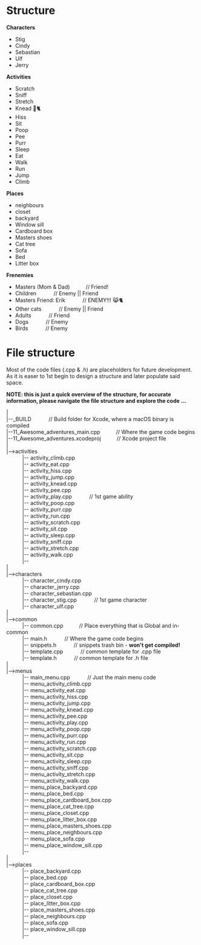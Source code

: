 # Structure

**Characters** <br>
* Stig <br>
* Cindy <br>
* Sebastian <br>
* Ulf <br>
* Jerry <br>

**Activities** <br>
* Scratch <br>
* Sniff <br>
* Stretch <br>
* Knead 🐾🐈 <br>
* Hiss <br>
* Sit <br>
* Poop <br>
* Pee <br>
* Purr <br>
* Sleep <br>
* Eat <br>
* Walk <br>
* Run <br>
* Jump <br>
* Climb <p>

**Places** <br>
* neighbours <br>
* closet <br>
* backyard <br>
* Window sill <br>
* Cardboard box <br>
* Masters shoes <br> 
* Cat tree <br>
* Sofa <br>
* Bed <br>
* Litter box <p>

**Frenemies** <br>
* Masters (Mom & Dad)&emsp;&emsp;&emsp;// Friend! <br>
* Children &emsp;&emsp;&emsp;// Enemy || Friend  <br>
* Masters Friend: Erik &emsp;&emsp;&emsp;// ENEMY!!! 😹🐈 <br>
* Other cats &emsp;&emsp;&emsp;// Enemy || Friend <br>
* Adults &emsp;&emsp;&emsp;// Friend <br>
* Dogs &emsp;&emsp;&emsp;// Enemy <br>
* Birds &emsp;&emsp;&emsp;// Enemy <br>

# File structure

Most of the code files (.cpp & .h) are placeholders for future development. As it is easer to 1st begin to design a structure and later populate said space.<p>

**NOTE: this is just a quick overview of the structure, for accurate information, please navigate the file structure and explore the code ...** <p>

| <br>
|--\_BUILD &emsp;&emsp;&emsp;// Build folder for Xcode, where a macOS binary is compiled<br>
|--11_Awesome_adventures_main.cpp&emsp;&emsp;&emsp;// Where the game code begins<br>
|--11_Awesome_adventures.xcodeproj&emsp;&emsp;&emsp;// Xcode project file <br>
| <br>
|-->activities <br>
&emsp;&emsp;&emsp;|-- activity\_climb.cpp <br>
&emsp;&emsp;&emsp;|-- activity\_eat.cpp <br>
&emsp;&emsp;&emsp;|-- activity\_hiss.cpp <br>
&emsp;&emsp;&emsp;|-- activity\_jump.cpp <br>
&emsp;&emsp;&emsp;|-- activity\_knead.cpp <br>
&emsp;&emsp;&emsp;|-- activity\_pee.cpp <br>
&emsp;&emsp;&emsp;|-- activity\_play.cpp &emsp;&emsp;&emsp;// 1st game ability<br>
&emsp;&emsp;&emsp;|-- activity\_poop.cpp <br>
&emsp;&emsp;&emsp;|-- activity\_purr.cpp <br>
&emsp;&emsp;&emsp;|-- activity\_run.cpp <br>
&emsp;&emsp;&emsp;|-- activity\_scratch.cpp <br>
&emsp;&emsp;&emsp;|-- activity\_sit.cpp <br>
&emsp;&emsp;&emsp;|-- activity\_sleep.cpp <br>
&emsp;&emsp;&emsp;|-- activity\_sniff.cpp <br>
&emsp;&emsp;&emsp;|-- activity\_stretch.cpp <br>
&emsp;&emsp;&emsp;|-- activity\_walk.cpp <br>
&emsp;&emsp;&emsp;|-- <br>
| <br>
|-->characters <br>
&emsp;&emsp;&emsp;|-- character\_cindy.cpp<br>
&emsp;&emsp;&emsp;|-- character\_jerry.cpp<br>
&emsp;&emsp;&emsp;|-- character\_sebastian.cpp<br>
&emsp;&emsp;&emsp;|-- character\_stig.cpp &emsp;&emsp;&emsp;// 1st game character<br>
&emsp;&emsp;&emsp;|-- character\_ulf.cpp<br>
| <br>
|-->common <br>
&emsp;&emsp;&emsp;|-- common.cpp&emsp;&emsp;&emsp;// Place everything that is Global and in-common <br>
&emsp;&emsp;&emsp;|-- main.h &emsp;&emsp;&emsp;// Where the game code begins <br>
&emsp;&emsp;&emsp;|-- snippets.h &emsp;&emsp;&emsp;// snippets trash bin - **won't get compiled!**<br>
&emsp;&emsp;&emsp;|-- template.cpp &emsp;&emsp;&emsp;// common template for .cpp file<br>
&emsp;&emsp;&emsp;|-- template.h &emsp;&emsp;&emsp;// common template for .h file<br>
| <br>
|-->menus <br>
&emsp;&emsp;&emsp;|-- main\_menu.cpp &emsp;&emsp;&emsp;// Just the main menu code<br>
&emsp;&emsp;&emsp;|-- menu\_activity\_climb.cpp <br>
&emsp;&emsp;&emsp;|-- menu\_activity\_eat.cpp <br>
&emsp;&emsp;&emsp;|-- menu\_activity\_hiss.cpp <br>
&emsp;&emsp;&emsp;|-- menu\_activity\_jump.cpp <br>
&emsp;&emsp;&emsp;|-- menu\_activity\_knead.cpp <br>
&emsp;&emsp;&emsp;|-- menu\_activity\_pee.cpp <br>
&emsp;&emsp;&emsp;|-- menu\_activity\_play.cpp <br>
&emsp;&emsp;&emsp;|-- menu\_activity\_poop.cpp <br>
&emsp;&emsp;&emsp;|-- menu\_activity\_purr.cpp <br>
&emsp;&emsp;&emsp;|-- menu\_activity\_run.cpp <br>
&emsp;&emsp;&emsp;|-- menu\_activity\_scratch.cpp <br>
&emsp;&emsp;&emsp;|-- menu\_activity\_sit.cpp <br>
&emsp;&emsp;&emsp;|-- menu\_activity\_sleep.cpp <br>
&emsp;&emsp;&emsp;|-- menu\_activity\_sniff.cpp <br>
&emsp;&emsp;&emsp;|-- menu\_activity\_stretch.cpp <br>
&emsp;&emsp;&emsp;|-- menu\_activity\_walk.cpp <br>
&emsp;&emsp;&emsp;|-- menu\_place\_backyard.cpp <br>
&emsp;&emsp;&emsp;|-- menu\_place\_bed.cpp <br>
&emsp;&emsp;&emsp;|-- menu\_place\_cardboard\_box.cpp <br>
&emsp;&emsp;&emsp;|-- menu\_place\_cat\_tree.cpp <br>
&emsp;&emsp;&emsp;|-- menu\_place\_closet.cpp <br>
&emsp;&emsp;&emsp;|-- menu\_place\_litter_box.cpp <br>
&emsp;&emsp;&emsp;|-- menu\_place\_masters\_shoes.cpp <br>
&emsp;&emsp;&emsp;|-- menu\_place\_neighbours.cpp<br>
&emsp;&emsp;&emsp;|-- menu\_place\_sofa.cpp<br>
&emsp;&emsp;&emsp;|-- menu\_place\_window\_sill.cpp<br>
&emsp;&emsp;&emsp;|-- <br>
| <br>
|-->places <br>
&emsp;&emsp;&emsp;|-- place\_backyard.cpp <br>
&emsp;&emsp;&emsp;|-- place\_bed.cpp <br>
&emsp;&emsp;&emsp;|-- place\_cardboard\_box.cpp <br>
&emsp;&emsp;&emsp;|-- place\_cat\_tree.cpp <br>
&emsp;&emsp;&emsp;|-- place\_closet.cpp <br>
&emsp;&emsp;&emsp;|-- place\_litter\_box.cpp <br>
&emsp;&emsp;&emsp;|-- place\_masters\_shoes.cpp <br>
&emsp;&emsp;&emsp;|-- place\_neighbours.cpp <br>
&emsp;&emsp;&emsp;|-- place\_sofa.cpp <br>
&emsp;&emsp;&emsp;|-- place\_window\_sill.cpp <br>
&emsp;&emsp;&emsp;|-- <br>
